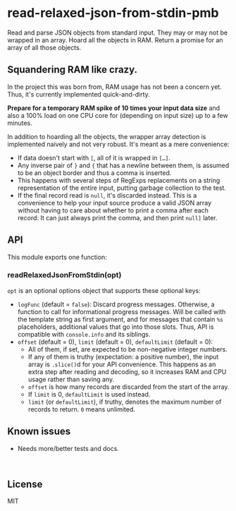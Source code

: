 ﻿
<!--#echo json="package.json" key="name" underline="=" -->
read-relaxed-json-from-stdin-pmb
================================
<!--/#echo -->

<!--#echo json="package.json" key="description" -->
Read and parse JSON objects from standard input. They may or may not be
wrapped in an array. Hoard all the objects in RAM. Return a promise for an
array of all those objects.
<!--/#echo -->



Squandering RAM like crazy.
---------------------------

In the project this was born from, RAM usage has not been a concern yet.
Thus, it's currently implemented quick-and-dirty.

__Prepare for a temporary RAM spike of 10 times your input data size__
and also a 100% load on one CPU core for (depending on input size)
up to a few minutes.

In addition to hoarding all the objects, the wrapper array detection is
implemented naively and not very robust. It's meant as a mere convenience:

* If data doesn't start with `[`, all of it is wrapped in `[…]`.
* Any inverse pair of `}` and `{` that has a newline between them,
  is assumed to be an object border and thus a comma is inserted.
* This happens with several steps of RegExps replacements on a string
  representation of the entire input, putting garbage collection to the test.
* If the final record read is `null`, it's discarded instead.
  This is a convenience to help your input source produce a valid JSON array
  without having to care about whether to print a comma after each record:
  It can just always print the comma, and then print `null]` later.



API
---

This module exports one function:

### readRelaxedJsonFromStdin(opt)

`opt` is an optional options object that supports these optional keys:

* `logFunc` (default = `false`): Discard progress messages.
  Otherwise, a function to call for informational progress messages.
  Will be called with the template string as first argument, and for messages
  that contain `%s` placeholders, additional values that go into those slots.
  Thus, API is compatible with `console.info` and its siblings.
* `offset` (default = 0), `limit` (default = 0), `defaultLimit` (default = 0):
  * All of them, if set, are expected to be non-negative integer numbers.
  * If any of them is truthy (expectation: a positive number), the input array
    is `.slice()`d for your API convenience.
    This happens as an extra step after reading and decoding,
    so it increases RAM and CPU usage rather than saving any.
  * `offset` is how many records are discarded from the start of the array.
  * If `limit` is 0, `defaultLimit` is used instead.
  * `limit` (or `defaultLimit`), if truthy, denotes the maximum number of
    records to return. `0` means unlimited.






<!--#toc stop="scan" -->



Known issues
------------

* Needs more/better tests and docs.




&nbsp;


License
-------
<!--#echo json="package.json" key=".license" -->
MIT
<!--/#echo -->
